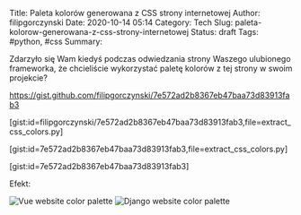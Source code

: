 Title: Paleta kolorów generowana z CSS strony internetowej
Author: filipgorczynski
Date: 2020-10-14 05:14
Category: Tech
Slug: paleta-kolorow-generowana-z-css-strony-internetowej
Status: draft
Tags: #python, #css
Summary: 

Zdarzyło się Wam kiedyś podczas odwiedzania strony Waszego ulubionego frameworka, że chcieliście wykorzystać paletę kolorów z tej strony w swoim projekcie?

https://gist.github.com/filipgorczynski/7e572ad2b8367eb47baa73d83913fab3

[gist:id=filipgorczynski/7e572ad2b8367eb47baa73d83913fab3,file=extract_css_colors.py]

[gist:id=7e572ad2b8367eb47baa73d83913fab3,file=extract_css_colors.py]

[gist:id=7e572ad2b8367eb47baa73d83913fab3]

<script src="https://gist.github.com/filipgorczynski/7e572ad2b8367eb47baa73d83913fab3.js"></script>

Efekt:

![Vue website color palette](https://filipgorczynski.files.wordpress.com/2020/06/vue.png)
![Django website color palette](https://filipgorczynski.files.wordpress.com/2020/06/django.png?w=74)
